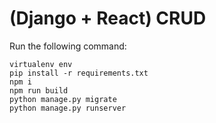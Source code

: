# (Django + React) CRUD
Run the following command:
```'
virtualenv env
pip install -r requirements.txt
npm i
npm run build
python manage.py migrate
python manage.py runserver
